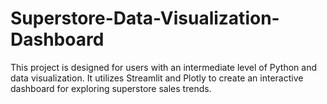 # Superstore-Data-Visualization-Dashboard
This project is designed for users with an intermediate level of Python and data visualization. It utilizes Streamlit and Plotly to create an interactive dashboard for exploring superstore sales trends.
